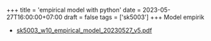 +++
title = 'empirical model with python'
date = 2023-05-27T16:00:00+07:00
draft = false
tags = ['sk5003']
+++
Model empirik
<!--more-->

+ [sk5003_w10_empirical_model_20230527_v5.pdf](https://zenodo.org/doi/10.5281/zenodo.7976248)
